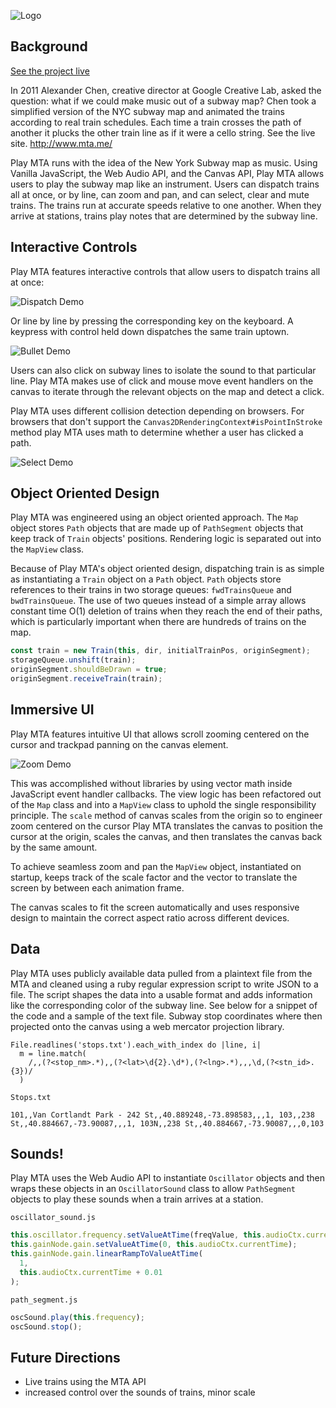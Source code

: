 ![Logo](https://svgshare.com/i/63u.svg)


## Background
[See the project live](https://cameronmcinnes.github.io/play-mta/)


In 2011 Alexander Chen, creative director at Google Creative Lab, asked the question: what if we could make music out of a subway map? Chen took a simplified version of the NYC subway map and animated the trains according to real train schedules. Each time a train crosses the path of another it plucks the other train line as if it were a cello string. See the live site.
http://www.mta.me/

Play MTA runs with the idea of the New York Subway map as music. Using Vanilla JavaScript, the Web Audio API, and the Canvas API, Play MTA allows users to play the subway map like an instrument. Users can dispatch trains all at once, or by line, can zoom and pan, and can select, clear and mute trains. The trains run at accurate speeds relative to one another. When they arrive at stations, trains play notes that are determined by the subway line.

## Interactive Controls

Play MTA features interactive controls that allow users to dispatch trains all at once:

![Dispatch  Demo](https://media.giphy.com/media/2fyq3SWH6wcBZRdOoU/giphy.gif
  )

Or line by line by pressing the corresponding key on the keyboard. A keypress with control held down dispatches the same train uptown.

![Bullet  Demo](https://media.giphy.com/media/6nZLzvqCx8PbtQjcZU/giphy.gif
  )

Users can also click on subway lines to isolate the sound to that particular line. Play MTA makes use of click and mouse move event handlers on the canvas to iterate through the relevant objects on the map and detect a click.

Play MTA uses different collision detection depending on browsers. For browsers that don't support the `Canvas2DRenderingContext#isPointInStroke` method play MTA uses math to determine whether a user has clicked a path.

![Select  Demo](https://media.giphy.com/media/3kvZSoi9ETU1ODys7K/giphy.gif
)

## Object Oriented Design

Play MTA was engineered using an object oriented approach. The `Map` object stores `Path` objects that are made up of `PathSegment` objects that keep track of `Train` objects' positions. Rendering logic is separated out into the `MapView` class.

Because of Play MTA's object oriented design, dispatching train is as simple as instantiating a `Train` object on a `Path` object. `Path` objects store references to their trains in two storage queues: `fwdTrainsQueue` and `bwdTrainsQueue`. The use of two queues instead of a simple array allows constant time O(1) deletion of trains when they reach the end of their paths, which is particularly important when there are hundreds of trains on the map.

```` JavaScript
const train = new Train(this, dir, initialTrainPos, originSegment);
storageQueue.unshift(train);
originSegment.shouldBeDrawn = true;
originSegment.receiveTrain(train);
````

## Immersive UI

Play MTA features intuitive UI that allows scroll zooming centered on the cursor and trackpad panning on the canvas element.

![Zoom  Demo](https://media.giphy.com/media/RL4LC20CxMTol8E9EI/giphy.gif
)

This was accomplished without libraries by using vector math inside JavaScript event handler callbacks. The view logic has been refactored out of the `Map` class and into a `MapView` class to uphold the single responsibility principle. The `scale` method of canvas scales from the origin so to engineer zoom centered on the cursor Play MTA translates the canvas to position the cursor at the origin, scales the canvas, and then translates the canvas back by the same amount.

To achieve seamless zoom and pan the `MapView` object, instantiated on startup, keeps track of the scale factor and the vector to translate the screen by between each animation frame.

The canvas scales to fit the screen automatically and uses responsive design to maintain the correct aspect ratio across different devices.


## Data

Play MTA uses publicly available data pulled from a plaintext file from the MTA and cleaned using a ruby regular expression script to write JSON to a file. The script shapes the data into a usable format and adds information like the corresponding color of the subway line. See below for a snippet of the code and a sample of the text file. Subway stop coordinates where then projected onto the canvas using a web mercator projection library.

````
File.readlines('stops.txt').each_with_index do |line, i|
  m = line.match(
    /,,(?<stop_nm>.*),,(?<lat>\d{2}.\d*),(?<lng>.*),,,\d,(?<stn_id>.{3})/
  )
````

`Stops.txt`

`101,,Van Cortlandt Park - 242 St,,40.889248,-73.898583,,,1,
103,,238 St,,40.884667,-73.90087,,,1,
103N,,238 St,,40.884667,-73.90087,,,0,103`


## Sounds!

Play MTA uses the Web Audio API to instantiate `Oscillator` objects and then wraps these objects in an `OscillatorSound` class to allow `PathSegment` objects to play these sounds when a train arrives at a station.

`oscillator_sound.js`

```` JavaScript
this.oscillator.frequency.setValueAtTime(freqValue, this.audioCtx.currentTime);
this.gainNode.gain.setValueAtTime(0, this.audioCtx.currentTime);
this.gainNode.gain.linearRampToValueAtTime(
  1,
  this.audioCtx.currentTime + 0.01
);
````

`path_segment.js`

```` JavaScript
oscSound.play(this.frequency);
oscSound.stop();
````

## Future Directions

* Live trains using the MTA API
* increased control over the sounds of trains, minor scale
